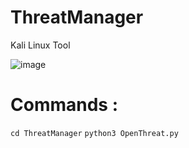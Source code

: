 # ThreatManager
Kali Linux Tool

![image](https://github.com/MMOGAMER0101/ThreatManager/assets/153848626/d3cfc81f-1f7f-48c2-8f28-29e151c1831a)

# Commands :

` cd ThreatManager `
` python3 OpenThreat.py `
